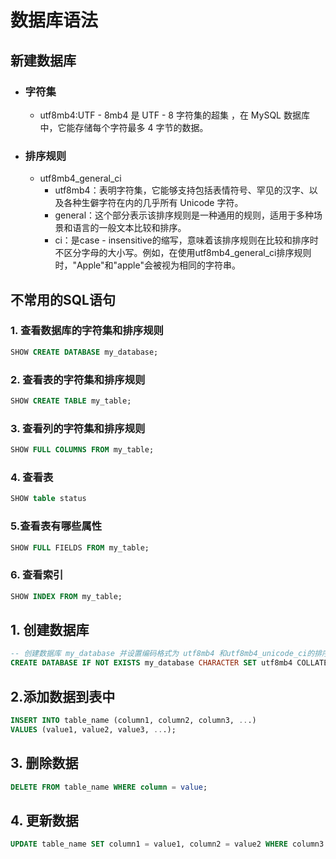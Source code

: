 # 数据库语法

## 新建数据库

- ### 字符集

  - utf8mb4:UTF - 8mb4 是 UTF - 8 字符集的超集 ，在 MySQL 数据库中，它能存储每个字符最多 4 字节的数据。

- ### 排序规则

  - utf8mb4_general_ci
    - utf8mb4：表明字符集，它能够支持包括表情符号、罕见的汉字、以及各种生僻字符在内的几乎所有 Unicode 字符。
    - general：这个部分表示该排序规则是一种通用的规则，适用于多种场景和语言的一般文本比较和排序。
    - ci：是case - insensitive的缩写，意味着该排序规则在比较和排序时不区分字母的大小写。例如，在使用utf8mb4_general_ci排序规则时，"Apple"和"apple"会被视为相同的字符串。

## 不常用的SQL语句

### 1. 查看数据库的字符集和排序规则

```sql
SHOW CREATE DATABASE my_database;
```

### 2. 查看表的字符集和排序规则

```sql
SHOW CREATE TABLE my_table;
```

### 3. 查看列的字符集和排序规则

```sql
SHOW FULL COLUMNS FROM my_table;
```

### 4. 查看表

```sql
SHOW table status
```

### 5.查看表有哪些属性

```sql
SHOW FULL FIELDS FROM my_table;
```

### 6. 查看索引

```sql
SHOW INDEX FROM my_table;
```

## 1. 创建数据库

```sql
-- 创建数据库 my_database 并设置编码格式为 utf8mb4 和utf8mb4_unicode_ci的排序规则
CREATE DATABASE IF NOT EXISTS my_database CHARACTER SET utf8mb4 COLLATE  utf8mb4_unicode_ci;
```

## 2.添加数据到表中

```sql
INSERT INTO table_name (column1, column2, column3, ...)
VALUES (value1, value2, value3, ...);
```

## 3. 删除数据

```sql
DELETE FROM table_name WHERE column = value;
```

## 4. 更新数据

```sql
UPDATE table_name SET column1 = value1, column2 = value2 WHERE column3 = value3;
```
